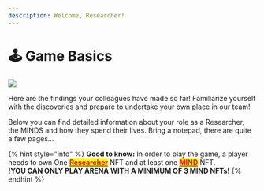 ```yaml
---
description: Welcome, Researcher!
---
```


# 🕹 Game Basics

![](../../.gitbook/assets/HeroImage\_v2.png)

Here are the findings your colleagues have made so far! Familiarize yourself with the discoveries and prepare to undertake your own place in our team!

Below you can find detailed information about your role as a Researcher, the MINDS and how they spend their lives. Bring a notepad, there are quite a few pages…

{% hint style="info" %}
**Good to know:** In order to play the game, a player needs to own One [<mark style="color:red;">**Researcher**</mark>](nfts/your-researcher/) NFT and at least one [<mark style="color:red;">**MIND**</mark>](nfts/minds/) NFT. \
**!YOU CAN ONLY PLAY ARENA WITH A MINIMUM OF 3 MIND NFTs!**
{% endhint %}

